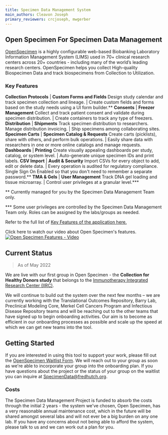 ```yaml
---
title: Specimen Data Management System
main_authors: Cleavon Joseph
primary_reviewers: crcjoseph, mwgerber
---
```


<add intro>

## Open Specimen For Specimen Data Management

[OpenSpecimen](https://www.openspecimen.org/) is a highly configurable web-based Biobanking Laboratory Information Management System (LIMS) used in 70+ clinical research centers across 20+ countries - including many of the world’s leading research centers. OpenSpecimen helps you collect High-quality Biospecimen Data and track biospecimens from Collection to Utilization. 

### Key Features

**Collection Protocols** | **Custom Forms and Fields**
Design study calendar and track specimen collection and lineage. | Create custom fields and forms based on the study needs using a UI form builder.**
**Consents** | **Freezer Management**
Collect and track patient consent and validate during specimen distribution. | Create containers to track any type of freezers.
**Distribution** | **Shipments**
Track specimen distribution to researchers. Manage distribution invoicing. | Ship specimens among collaborating sites.
**Specimen Carts** | **Specimen Catalog & Requests**
Create carts (picklists), share with others, and perform bulk operations. | Easily share data with researchers in one or more online catalogs and manage requests.
**Dashboards** | **Printing**
Create visually appealing dashboards per study, catalog, or system level. | Auto-generate unique specimen IDs and print labels.
**CSV Import** | **Audit & Security**
Import CSVs for every object to add, edit or delete data. | Every operation is audited for regulatory compliance. Single Sign On Enabled so that you don't need to remember a separate password.**
**TMA & Gels** | **User Management**
Track DNA gel loading and tissue microarray. | Control user privileges at a granular level.***


** Currently managed for you by the Specimen Data Management Team only.

*** Some user privileges are controlled by the Specimen Data Management Team only. Roles can be assigned by the labs/groups as needed.

Refer to the full list of [Key Features of the application here.](/assets/OpenSpecimen_Features.pdf)

Click here to watch our video about Open Specimen's features. 
[![Open Specimen Features - Video](https://img.youtube.com/vi/pEN1P3PL4xs/0.jpg)](https://www.youtube.com/watch?v=pEN1P3PL4xs "Click to see the Open Specimen Features Video")

## Current Status 
>As of May 2022

We are live with our first group in Open Specimen - the **Collection for Healthy Donors study** that belongs to the [Immunotherapy Integrated Research Center (IIRC)](https://www.fredhutch.org/en/research/institutes-networks-ircs/immunotherapy-integrated-research-center.html).

We will continue to build out the system over the next few months – we are currently working with the Translational Outcomes Repository, Barry Lab, Preclinical Modeling Core, Merkel Cell Cancers Program and Infectious Disease Repository teams and will be reaching out to the other teams that have signed up to begin onboarding activities. Our aim is to become as efficient in our onboarding processes as possible and scale up the speed at which we can get new teams into the tool.

## Getting Started
If you are interested in using this tool to support your work, please fill out the [OpenSpecimen Waitlist Form](https://app.smartsheet.com/b/form/4323c5e927294a75a0281befc1350000). We will reach out to your group as soon as we're able to incorporate your group into the onboarding plan. If you have questions about the project or the status of your group on the waitlist you can inquire at SpecimenData@fredhutch.org.

### Costs
The Specimen Data Management Project is funded to absorb the costs through the initial 2 years - the system we've chosen, Open Specimen, has a very reasonable annual maintenance cost, which in the future will be shared amongst several labs and will not ever be a big burden on any one lab. If you have any concerns about not being able to afford the system, please talk to us and we can work out a plan for you.  

